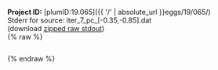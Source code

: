 **Project ID:** [plumID:19.065]({{ '/' | absolute_url }}eggs/19/065/)  
Stderr for source:  iter_7_pc_[-0.35,-0.85].dat   
(download [zipped raw stdout](iter_7_pc_[-0.35,-0.85].dat.plumed.stdout.txt.zip))  
{% raw %}
<pre>
</pre>
{% endraw %}
